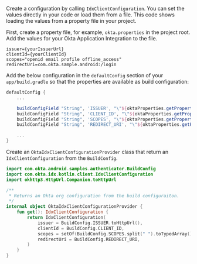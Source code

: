 
Create a configuration by calling `IdxClientConfiguration`. You can set the values
directly in your code or load them from a file. This code shows loading the values from a
property file in your project.

First, create a property file, for example, `okta.properties` in the project root. Add the values for your Okta Application Integration to the file.

```
issuer={yourIssuerUrl}
clientId={yourClientId}
scopes="openid email profile offline_access"
redirectUri=com.okta.sample.android:/login
```

Add the below configuration in the `defaultConfig` section of your `app/build.gradle` so that the properties are available as build configuration:

```gradle
defaultConfig {
    ...

    buildConfigField "String", 'ISSUER', "\"${oktaProperties.getProperty('issuer')}\""
    buildConfigField "String", 'CLIENT_ID', "\"${oktaProperties.getProperty('clientId')}\""
    buildConfigField "String", 'SCOPES', "\"${oktaProperties.getProperty('scopes')}\""
    buildConfigField "String", 'REDIRECT_URI', "\"${oktaProperties.getProperty('redirectUri')}\""

    ...
}
```

Create an `OktaIdxClientConfigurationProvider` class that return an `IdxClientConfiguration` from the `BuildConfig`.

```kotlin
import com.okta.android.samples.authenticator.BuildConfig
import com.okta.idx.kotlin.client.IdxClientConfiguration
import okhttp3.HttpUrl.Companion.toHttpUrl

/**
 * Returns an Okta org configuration from the build configuraiton.
 */
internal object OktaIdxClientConfigurationProvider {
    fun get(): IdxClientConfiguration {
        return IdxClientConfiguration(
            issuer = BuildConfig.ISSUER.toHttpUrl(),
            clientId = BuildConfig.CLIENT_ID,
            scopes = setOf(BuildConfig.SCOPES.split(" ").toTypedArray()),
            redirectUri = BuildConfig.REDIRECT_URI,
        )
    }
}
```
